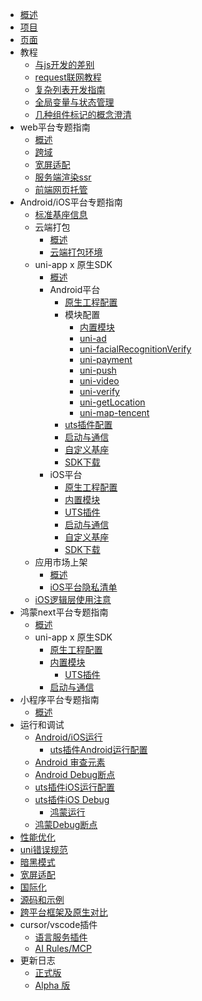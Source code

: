 * [概述](README.md)
* [项目](project.md)
* [页面](page.md)
* 教程
  * [与js开发的差别](tutorial/codegap.md)
  * [request联网教程](tutorial/request.md)
  * [复杂列表开发指南](tutorial/stickynestlist.md)
  * [全局变量与状态管理](tutorial/store.md)
  * [几种组件标记的概念澄清](tutorial/idref.md)
* web平台专题指南
  * [概述](web/README.md)
  * [跨域](https://uniapp.dcloud.net.cn/tutorial/CORS.html)
  * [宽屏适配](https://uniapp.dcloud.net.cn/tutorial/adapt.html)
  * [服务端渲染ssr](web/ssr.md)
  * [前端网页托管](https://doc.dcloud.net.cn/uniCloud/hosting.html)
* Android/iOS平台专题指南
	* [标准基座信息](tutorial/app-playground.md)
	* 云端打包
		* [概述](tutorial/app-package.md)
		* [云端打包环境](tutorial/app-env.md)
	* uni-app x 原生SDK
		* [概述](native/README.md)
		* Android平台
			* [原生工程配置](native/use/android.md)
			* 模块配置
				* [内置模块](native/modules/android/others.md)
				* [uni-ad](native/modules/android/uni-ad.md)
				* [uni-facialRecognitionVerify](native/modules/android/uni-facialRecognitionVerify.md)
				* [uni-payment](native/modules/android/uni-payment.md)
				* [uni-push](native/modules/android/uni-push.md)
				* [uni-video](native/modules/android/uni-video.md)
				* [uni-verify](native/modules/android/uni-verify.md)
				* [uni-getLocation](native/modules/android/uni-getLocation.md)
				* [uni-map-tencent](native/modules/android/uni-map-tencent.md)
			* [uts插件配置](native/use/androiduts.md)
			* [启动与通信](native/use/androidcomm.md)
			* [自定义基座](native/debug/android.md)
			* [SDK下载](native/download/android.md)
		* iOS平台
		   * [原生工程配置](native/use/ios.md)
		   * [内置模块](native/modules/ios/modules.md)
		   * [UTS插件](native/use/iosuts.md)
		   * [启动与通信](native/use/iosapi.md)
			* [自定义基座](native/debug/ios.md)
			* [SDK下载](native/download/ios.md)
	* 应用市场上架
		* [概述](tutorial/app-market.md)
		* [iOS平台隐私清单](https://uniapp.dcloud.net.cn/tutorial/app-ios-privacyinfo.html)
	* [iOS逻辑层使用注意](native/iosReadme.md)
* 鸿蒙next平台专题指南
  * [概述](app-harmony/README.md)
  * uni-app x 原生SDK
    * [原生工程配置](native/use/harmony.md)
    * [内置模块](native/modules/harmony/modules.md)
		* [UTS插件](native/use/harmonyuts.md)
    * [启动与通信](native/use/harmonyapi.md)
* 小程序平台专题指南
  * [概述](mp/README.md)
* 运行和调试
  * [Android/iOS运行](https://uniapp.dcloud.net.cn/tutorial/run/run-app.html)
	* [uts插件Android运行配置](https://uniapp.dcloud.net.cn/tutorial/run/uts-development-android.html)
  * [Android 审查元素](debug/android-inspector.md)
  * [Android Debug断点](https://uniapp.dcloud.net.cn/tutorial/debug/uni-uts-debug.html)
  * [uts插件iOS运行配置](https://uniapp.dcloud.net.cn/tutorial/run/uts-development-ios.html)
  * [uts插件iOS Debug](https://uniapp.dcloud.net.cn/tutorial/debug/uni-uts-debug-ios.html)
	* [鸿蒙运行](https://uniapp.dcloud.net.cn/tutorial/harmony/runbuild.html)
  * [鸿蒙Debug断点](https://uniapp.dcloud.net.cn/tutorial/debug/uni-uts-debug-harmony.html)
* [性能优化](performance.md)
* [uni错误规范](https://uniapp.dcloud.net.cn/tutorial/err-spec.html)
* [暗黑模式](api/theme-change.md)
* [宽屏适配](adapt.md)
* [国际化](i18n.md)
* [源码和示例](sample.md)
* [跨平台框架及原生对比](select.md)
* cursor/vscode插件
  * [语言服务插件](tutorial/ls-plugin.md)
  * [AI Rules/MCP](tutorial/rules_mcp.md)
* 更新日志
  * [正式版](release.md)
  * [Alpha 版](release-note-alpha.md)
